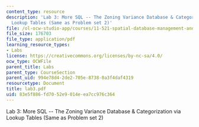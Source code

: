 ```yaml
---
content_type: resource
description: 'Lab 3: More SQL -- The Zoning Variance Database & Categorization via
  Lookup Tables (Same as Problem set 2)'
file: /ol-ocw-studio-app/courses/11-521-spatial-database-management-and-advanced-geographic-information-systems-spring-2003/83e5f886fd7052e9014eea7cc976c364_lab3.pdf
file_size: 176703
file_type: application/pdf
learning_resource_types:
- Labs
license: https://creativecommons.org/licenses/by-nc-sa/4.0/
ocw_type: OCWFile
parent_title: Labs
parent_type: CourseSection
parent_uid: 994e78d4-2de2-705e-8738-0a3f4daf4319
resourcetype: Document
title: lab3.pdf
uid: 83e5f886-fd70-52e9-014e-ea7cc976c364
---
```

Lab 3: More SQL -- The Zoning Variance Database & Categorization via Lookup Tables (Same as Problem set 2)